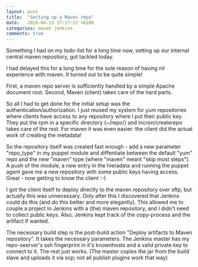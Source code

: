 ```yaml
---
layout: post
title:  "Setting up a Maven repo"
date:   2016-04-13 17:27:23 +0200
categories: maven jenkins
comments: true
---
```


Something I had on my todo-list for a long time now, setting up our internal central maven repository, got tackled today.

I had delayed this for a long time for the sole reason of having nil experience with maven. It turned out to be quite simple!

First, a maven repo server is sufficiently handled by a simple Apache document root. Second, Maven (client) takes care of the hard parts.

So all I had to get done for the initial setup was the authentication/authorization. I just reused my system for yum repositories where clients have access to any repository where I put their public key. They put the rpm in a specific directory (~/repo/) and incron/createrepo takes care of the rest. For maven it was even easier: the client did the actual work of creating the metadata!

So the repository itself was created fast enough - add a new parameter "repo_type" in my puppet module and diffentiate between the default "yum" repo and the new "maven" type (where "maven" meant "skip most steps"). A push of the module, a new entry in the hieradata and running the puppet agent gave me a new repository with some public keys having access. Great - now getting to know the client :-)

I got the client itself to deploy directly to the maven repository over sftp, but actually this was unnecessary. Only after this I discovered that Jenkins could do this (and do this better and more elegantly). This allowed me to couple a project in Jenkins with a (the) maven repository, and I didn't need to collect public keys. Also, Jenkins kept track of the copy-process and the artifact if wanted.

The necessary build step is the post-build action "Deploy artifacts to Maven repository". It takes the necessary parameters. The Jenkins master has my repo-seerver's ssh fingerprint in it's knownhosts and a valid private key to connect to it. The rest just works. (The master copies the jar from the build slave and uploads it via scp; not all publish plugins work that way)